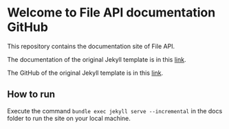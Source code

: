 # Welcome to File API documentation GitHub

This repository contains the documentation site of File API.

The documentation of the original Jekyll template is in this [link](https://idratherbewriting.com/documentation-theme-jekyll/index.html).

The GitHub of the original Jekyll template is in this [link](https://github.com/tomjoht/documentation-theme-jekyll).

## How to run

Execute the command ```bundle exec jekyll serve --incremental``` in the docs folder to run the site on your local machine.
